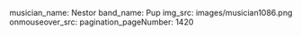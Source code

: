 musician_name: Nestor
band_name: Pup
img_src: images/musician1086.png
onmouseover_src: 
pagination_pageNumber: 1420